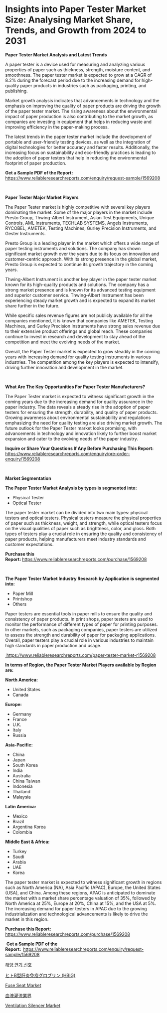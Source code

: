 <p><h1>Insights into Paper Tester Market Size: Analysing Market Share, Trends, and Growth from 2024 to 2031</h1></p><p><strong>Paper Tester Market Analysis and Latest Trends</strong></p>
<p><p>A paper tester is a device used for measuring and analyzing various properties of paper such as thickness, strength, moisture content, and smoothness. The paper tester market is expected to grow at a CAGR of 8.2% during the forecast period due to the increasing demand for high-quality paper products in industries such as packaging, printing, and publishing. </p><p>Market growth analysis indicates that advancements in technology and the emphasis on improving the quality of paper products are driving the growth of the paper tester market. The rising awareness about the environmental impact of paper production is also contributing to the market growth, as companies are investing in equipment that helps in reducing waste and improving efficiency in the paper-making process. </p><p>The latest trends in the paper tester market include the development of portable and user-friendly testing devices, as well as the integration of digital technologies for better accuracy and faster results. Additionally, the increasing focus on sustainability and eco-friendly practices is leading to the adoption of paper testers that help in reducing the environmental footprint of paper production.</p></p>
<p><strong>Get a Sample PDF of the Report:&nbsp;</strong> <a href="https://www.reliableresearchreports.com/enquiry/request-sample/1569208">https://www.reliableresearchreports.com/enquiry/request-sample/1569208</a></p>
<p>&nbsp;</p>
<p><strong>Paper Tester Major Market Players</strong></p>
<p><p>The Paper Tester market is highly competitive with several key players dominating the market. Some of the major players in the market include Presto Group, Thwing-Albert Instrument, Asian Test Equipments, Unique Controls, AML Instruments, TECHLAB SYSTEMS, Angels Instruments, RYCOBEL, AMETEK, Testing Machines, Gurley Precision Instruments, and Gester Instruments.</p><p>Presto Group is a leading player in the market which offers a wide range of paper testing instruments and solutions. The company has shown significant market growth over the years due to its focus on innovation and customer-centric approach. With its strong presence in the global market, Presto Group is expected to continue its growth trajectory in the coming years.</p><p>Thwing-Albert Instrument is another key player in the paper tester market known for its high-quality products and solutions. The company has a strong market presence and is known for its advanced testing equipment and superior customer service. Thwing-Albert Instrument has been experiencing steady market growth and is expected to expand its market share further in the future.</p><p>While specific sales revenue figures are not publicly available for all the companies mentioned, it is known that companies like AMETEK, Testing Machines, and Gurley Precision Instruments have strong sales revenue due to their extensive product offerings and global reach. These companies continue to invest in research and development to stay ahead of the competition and meet the evolving needs of the market.</p><p>Overall, the Paper Tester market is expected to grow steadily in the coming years with increasing demand for quality testing instruments in various industries. The competition among the key players is expected to intensify, driving further innovation and development in the market.</p></p>
<p>&nbsp;</p>
<p><strong>What Are The Key Opportunities For Paper Tester Manufacturers?</strong></p>
<p><p>The Paper Tester market is expected to witness significant growth in the coming years due to the increasing demand for quality assurance in the paper industry. The data reveals a steady rise in the adoption of paper testers for ensuring the strength, durability, and quality of paper products. Growing awareness about environmental sustainability and regulations emphasizing the need for quality testing are also driving market growth. The future outlook for the Paper Tester market looks promising, with advancements in technology and innovation likely to further boost market expansion and cater to the evolving needs of the paper industry.</p></p>
<p><strong>Inquire or Share Your Questions If Any Before Purchasing This Report:</strong> <a href="https://www.reliableresearchreports.com/enquiry/pre-order-enquiry/1569208">https://www.reliableresearchreports.com/enquiry/pre-order-enquiry/1569208</a></p>
<p>&nbsp;</p>
<p><strong>Market Segmentation</strong></p>
<p><strong>The Paper Tester Market Analysis by types is segmented into:</strong></p>
<p><ul><li>Physical Tester</li><li>Optical Tester</li></ul></p>
<p><p>The paper tester market can be divided into two main types: physical testers and optical testers. Physical testers measure the physical properties of paper such as thickness, weight, and strength, while optical testers focus on the visual qualities of paper such as brightness, color, and gloss. Both types of testers play a crucial role in ensuring the quality and consistency of paper products, helping manufacturers meet industry standards and customer expectations.</p></p>
<p><strong>Purchase this Report:&nbsp;</strong><a href="https://www.reliableresearchreports.com/purchase/1569208">https://www.reliableresearchreports.com/purchase/1569208</a></p>
<p>&nbsp;</p>
<p><strong>The Paper Tester Market Industry Research by Application is segmented into:</strong></p>
<p><ul><li>Paper Mill</li><li>Printshop</li><li>Others</li></ul></p>
<p><p>Paper testers are essential tools in paper mills to ensure the quality and consistency of paper products. In print shops, paper testers are used to monitor the performance of different types of paper for printing purposes. In other markets, such as packaging companies, paper testers are utilized to assess the strength and durability of paper for packaging applications. Overall, paper testers play a crucial role in various industries to maintain high standards in paper production and usage.</p></p>
<p><a href="https://www.reliableresearchreports.com/paper-tester-market-r1569208">&nbsp;https://www.reliableresearchreports.com/paper-tester-market-r1569208</a></p>
<p><strong>In terms of Region, the Paper Tester Market Players available by Region are:</strong></p>
<p>
    <p> <strong> North America: </strong>
        <ul>
            <li>United States</li>
            <li>Canada</li>
        </ul>
        </p> 
    <p> <strong> Europe: </strong>
        <ul>
            <li>Germany</li>
            <li>France</li>
            <li>U.K.</li>
            <li>Italy</li>
            <li>Russia</li>
        </ul>
        </p> 
    <p> <strong> Asia-Pacific: </strong>
        <ul>
            <li>China</li>
            <li>Japan</li>
            <li>South Korea</li>
            <li>India</li>
            <li>Australia</li>
            <li>China Taiwan</li>
            <li>Indonesia</li>
            <li>Thailand</li>
            <li>Malaysia</li>
        </ul>
        </p> 
    <p> <strong> Latin America: </strong>
        <ul>
            <li>Mexico</li>
            <li>Brazil</li>
            <li>Argentina Korea</li>
            <li>Colombia</li>
        </ul>
        </p> 
    <p> <strong> Middle East & Africa: </strong>
        <ul>
            <li>Turkey</li>
            <li>Saudi</li>
            <li>Arabia</li>
            <li>UAE</li>
            <li>Korea</li>
        </ul>
    </p>
    </p>
<p><p>The paper tester market is expected to witness significant growth in regions such as North America (NA), Asia Pacific (APAC), Europe, the United States (USA), and China. Among these regions, APAC is anticipated to dominate the market with a market share percentage valuation of 35%, followed by North America at 25%, Europe at 20%, China at 15%, and the USA at 5%. The increasing demand for paper testers in APAC due to the growing industrialization and technological advancements is likely to drive the market in this region.</p></p>
<p><strong>Purchase this Report: </strong><a href="https://www.reliableresearchreports.com/purchase/1569208">https://www.reliableresearchreports.com/purchase/1569208</a></p>
<p>&nbsp;<strong>Get a Sample PDF of the Report:&nbsp;&nbsp;</strong><a href="https://www.reliableresearchreports.com/enquiry/request-sample/1569208">https://www.reliableresearchreports.com/enquiry/request-sample/1569208</a></p>
<p><strong></strong></p>
<p><p><a href="https://github.com/GabrielBlanda5656/Market-Research-Report-List-2/blob/main/2844114166401.md">해양 연기 신호</a></p><p><a href="https://github.com/SimeonBode1/Market-Research-Report-List-1/blob/main/2835543155771.md">ヒトB型肝炎免疫グロブリン (HBIG)</a></p><p><a href="https://github.com/yoshih12/Market-Research-Report-List-4/blob/main/fuse-seat-market.md">Fuse Seat Market</a></p><p><a href="https://github.com/leigh4852023/Market-Research-Report-List-1/blob/main/3119783155770.md">血液灌流業界</a></p><p><a href="https://github.com/jerrycopelandthomaswsqd8q/Market-Research-Report-List-3/blob/main/ventilation-silencer-market.md">Ventilation Silencer Market</a></p></p>
